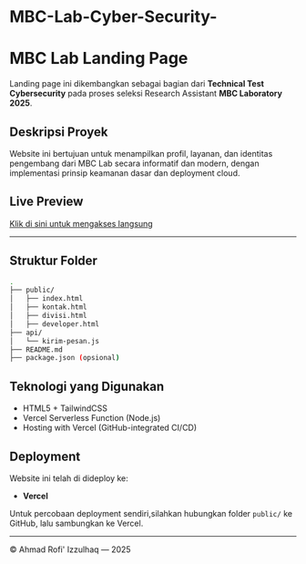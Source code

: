 # MBC-Lab-Cyber-Security-

# MBC Lab Landing Page

Landing page ini dikembangkan sebagai bagian dari **Technical Test Cybersecurity** pada proses seleksi Research Assistant **MBC Laboratory 2025**.

##  Deskripsi Proyek
Website ini bertujuan untuk menampilkan profil, layanan, dan identitas pengembang dari MBC Lab secara informatif dan modern, dengan implementasi prinsip keamanan dasar dan deployment cloud.

##  Live Preview

[Klik di sini untuk mengakses langsung](https://mbc-lab.vercel.app)

---


##  Struktur Folder

```bash
.
├── public/
│   ├── index.html
│   ├── kontak.html
│   ├── divisi.html
│   ├── developer.html
├── api/
│   └── kirim-pesan.js
├── README.md
├── package.json (opsional)
```


##  Teknologi yang Digunakan
- HTML5 + TailwindCSS
- Vercel Serverless Function (Node.js)
- Hosting with Vercel (GitHub-integrated CI/CD)


##  Deployment
Website ini telah di dideploy ke:
- **Vercel**


Untuk percobaan deployment sendiri,silahkan hubungkan folder `public/` ke GitHub, lalu sambungkan ke Vercel.

---

© Ahmad Rofi' Izzulhaq — 2025
